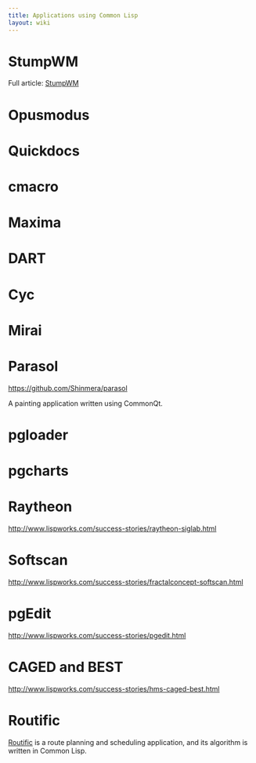 ```yaml
---
title: Applications using Common Lisp
layout: wiki
---
```


# StumpWM

Full article: [StumpWM](/wiki/stumpwm.html)

# Opusmodus

# Quickdocs

# cmacro

# Maxima

# DART

# Cyc

# Mirai

# Parasol

https://github.com/Shinmera/parasol

A painting application written using CommonQt.

# pgloader

# pgcharts

# Raytheon

http://www.lispworks.com/success-stories/raytheon-siglab.html

# Softscan

http://www.lispworks.com/success-stories/fractalconcept-softscan.html

# pgEdit

http://www.lispworks.com/success-stories/pgedit.html

# CAGED and BEST

http://www.lispworks.com/success-stories/hms-caged-best.html

# Routific

[Routific](https://routific.com/) is a route planning and scheduling
application, and its algorithm is written in Common Lisp.
